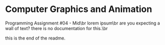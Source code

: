 # Computer Graphics and Animation
Programming Assignment #04 - Mid\br
lorem ipsum\br
are you expecting a wall of text? there is no documentation for this.\br

this is the end of the readme.
